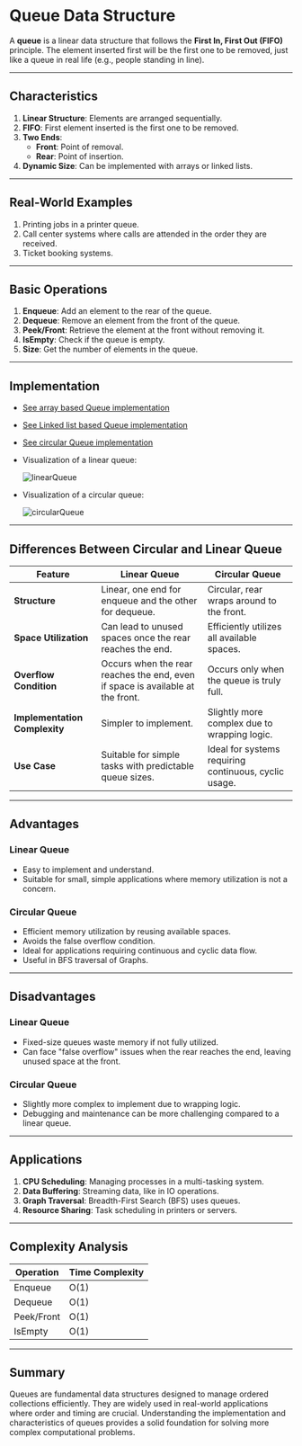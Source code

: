 # Queue Data Structure

A **queue** is a linear data structure that follows the **First In, First Out (FIFO)** principle. The element inserted first will be the first one to be removed, just like a queue in real life (e.g., people standing in line).

---

## Characteristics
1. **Linear Structure**: Elements are arranged sequentially.
2. **FIFO**: First element inserted is the first one to be removed.
3. **Two Ends**:
   - **Front**: Point of removal.
   - **Rear**: Point of insertion.
4. **Dynamic Size**: Can be implemented with arrays or linked lists.

---

## Real-World Examples
1. Printing jobs in a printer queue.
2. Call center systems where calls are attended in the order they are received.
3. Ticket booking systems.

---

## Basic Operations
1. **Enqueue**: Add an element to the rear of the queue.
2. **Dequeue**: Remove an element from the front of the queue.
3. **Peek/Front**: Retrieve the element at the front without removing it.
4. **IsEmpty**: Check if the queue is empty.
5. **Size**: Get the number of elements in the queue.

---

## Implementation
- [See array based Queue implementation](./linearQueue.c)
- [See Linked list based Queue implementation](./Queue(dynamic).c)
- [See circular Queue implementation](./circularQueue.c)
- Visualization of a linear queue:

  ![linearQueue](https://virtual-labs.github.io/exp-bfs-iiith/images/circular%20queue.gif)

- Visualization of a circular queue:

  ![circularQueue](https://velog.velcdn.com/images/llama/post/02da1f3c-fc3b-41d5-bc74-7c37da489b66/ezgif.com-gif-maker%20(5).gif)
  
---

## Differences Between Circular and Linear Queue
| Feature            | Linear Queue                    | Circular Queue                     |
|--------------------|----------------------------------|-------------------------------------|
| **Structure**      | Linear, one end for enqueue and the other for dequeue. | Circular, rear wraps around to the front. |
| **Space Utilization** | Can lead to unused spaces once the rear reaches the end. | Efficiently utilizes all available spaces. |
| **Overflow Condition** | Occurs when the rear reaches the end, even if space is available at the front. | Occurs only when the queue is truly full. |
| **Implementation Complexity** | Simpler to implement.                    | Slightly more complex due to wrapping logic. |
| **Use Case**       | Suitable for simple tasks with predictable queue sizes. | Ideal for systems requiring continuous, cyclic usage. |

---

## Advantages
### Linear Queue
- Easy to implement and understand.
- Suitable for small, simple applications where memory utilization is not a concern.

### Circular Queue
- Efficient memory utilization by reusing available spaces.
- Avoids the false overflow condition.
- Ideal for applications requiring continuous and cyclic data flow.
- Useful in BFS traversal of Graphs.

---

## Disadvantages
### Linear Queue
- Fixed-size queues waste memory if not fully utilized.
- Can face "false overflow" issues when the rear reaches the end, leaving unused space at the front.

### Circular Queue
- Slightly more complex to implement due to wrapping logic.
- Debugging and maintenance can be more challenging compared to a linear queue.

---

## Applications
1. **CPU Scheduling**: Managing processes in a multi-tasking system.
2. **Data Buffering**: Streaming data, like in IO operations.
3. **Graph Traversal**: Breadth-First Search (BFS) uses queues.
4. **Resource Sharing**: Task scheduling in printers or servers.

---

## Complexity Analysis
| Operation   | Time Complexity |
|-------------|-----------------|
| Enqueue     | O(1)            |
| Dequeue     | O(1)            |
| Peek/Front  | O(1)            |
| IsEmpty     | O(1)            |

---

## Summary
Queues are fundamental data structures designed to manage ordered collections efficiently. They are widely used in real-world applications where order and timing are crucial. Understanding the implementation and characteristics of queues provides a solid foundation for solving more complex computational problems.

